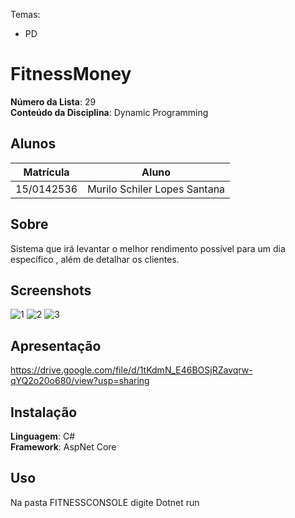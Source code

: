 Temas:
 - PD

# FitnessMoney

**Número da Lista**: 29<br>
**Conteúdo da Disciplina**: Dynamic Programming<br>

## Alunos
|Matrícula | Aluno |
| -- | -- |
| 15/0142536  |  Murilo Schiler Lopes Santana |
## Sobre 
Sistema que irá levantar o melhor rendimento possível para um dia específico , além de detalhar os clientes.

## Screenshots
![1](https://user-images.githubusercontent.com/54318472/163883185-e8055baa-3de1-481f-9370-e528f367bf2a.jpg)
![2](https://user-images.githubusercontent.com/54318472/163883200-a46907fe-577a-4a9f-8b14-aba57757396d.jpg)
![3](https://user-images.githubusercontent.com/54318472/163883201-e570fb1f-e4b4-48cf-8c21-bf4cb97a58c0.jpg)

## Apresentação
https://drive.google.com/file/d/1tKdmN_E46BOSjRZavqrw-qYQ2o20o680/view?usp=sharing

## Instalação 
**Linguagem**: C#<br>
**Framework**: AspNet Core<br>

## Uso 
Na pasta FITNESSCONSOLE digite Dotnet run



